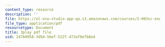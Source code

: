 ```yaml
---
content_type: resource
description: ''
file: https://ol-ocw-studio-app-qa.s3.amazonaws.com/courses/2-003sc-engineering-dynamics-fall-2011/247b09583d9456ef522f473af0efb8e4_jROTMB142T0.pdf
file_type: application/pdf
resourcetype: Document
title: 3play pdf file
uid: 247b0958-3d94-56ef-522f-473af0efb8e4
---
```

